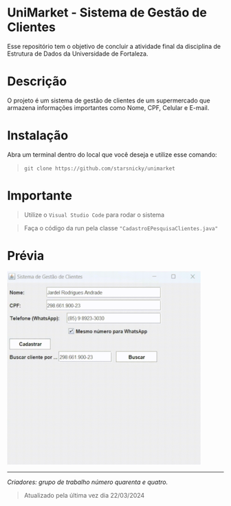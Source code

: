 # UniMarket - Sistema de Gestão de Clientes

Esse repositório tem o objetivo de concluir a atividade final da disciplina de
Estrutura de Dados da Universidade de Fortaleza.

# Descrição
O projeto é um sistema de gestão de clientes de um supermercado que armazena
informações importantes como Nome, CPF, Celular e E-mail.

# Instalação
Abra um terminal dentro do local que você deseja e utilize esse comando:
> ``git clone https://github.com/starsnicky/unimarket``

# Importante
> Utilize o ``Visual Studio Code`` para rodar o sistema

> Faça o código da run pela classe ``"CadastroEPesquisaClientes.java"``

# Prévia
<img src="/github/preview.gif.GIF" alt="Preview" height="450" width="450">

---

*Criadores: grupo de trabalho número quarenta e quatro.*

> Atualizado pela última vez dia 22/03/2024
